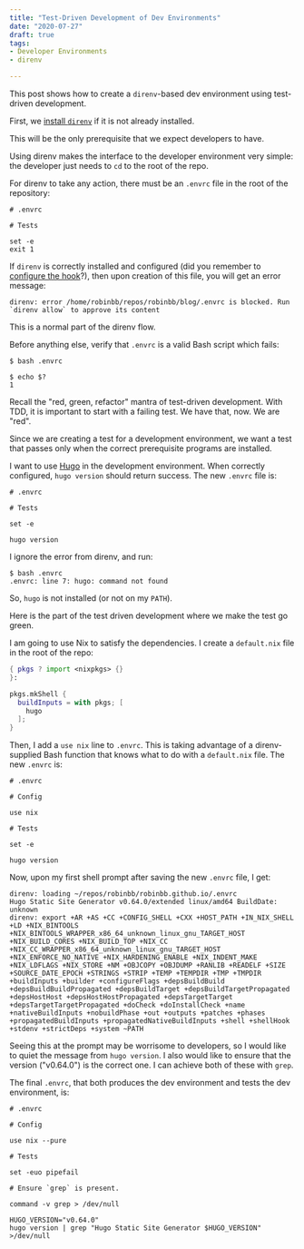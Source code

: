 ```yaml
---
title: "Test-Driven Development of Dev Environments"
date: "2020-07-27"
draft: true
tags:
- Developer Environments
- direnv

---
```


This post shows how to create a `direnv`-based dev environment using
test-driven development.

<!--more-->

First, we [install `direnv`](https://direnv.net/#basic-installation) if it is
not already installed.

This will be the only prerequisite that we expect developers to have.

Using direnv makes the interface to the developer environment very simple: the
developer just needs to `cd` to the root of the repo.

For direnv to take any action, there must be an `.envrc` file in the root of
the repository:

```shell
# .envrc

# Tests

set -e
exit 1
```

If `direnv` is correctly installed and configured (did you remember to
[configure the hook](https://direnv.net/docs/hook.html)?), then upon creation
of this file, you will get an error message:

```
direnv: error /home/robinbb/repos/robinbb/blog/.envrc is blocked. Run `direnv allow` to approve its content
```

This is a normal part of the direnv flow.

Before anything else, verify that `.envrc` is a valid Bash script which fails:

```shell
$ bash .envrc

$ echo $?
1
```

Recall the "red, green, refactor" mantra of test-driven development. With TDD,
it is important to start with a failing test. We have that, now. We are "red".

Since we are creating a test for a development environment, we want a test that
passes only when the correct prerequisite programs are installed.

I want to use [Hugo](https://gohugo.io) in the development environment. When
correctly configured, `hugo version` should return success. The new `.envrc` file is:

```shell
# .envrc

# Tests

set -e

hugo version
```

I ignore the error from direnv, and run:

```shell
$ bash .envrc
.envrc: line 7: hugo: command not found
```

So, `hugo` is not installed (or not on my `PATH`).

Here is the part of the test driven development where we make the test go green.

I am going to use Nix to satisfy the dependencies. I create a `default.nix` file in the root of the repo:

```nix
{ pkgs ? import <nixpkgs> {}
}:

pkgs.mkShell {
  buildInputs = with pkgs; [
    hugo
  ];
}
```

Then, I add a `use nix` line to `.envrc`. This is taking advantage of a
direnv-supplied Bash function that knows what to do with a `default.nix` file. The new `.envrc` is:

```shell
# .envrc

# Config

use nix

# Tests

set -e

hugo version
```

Now, upon my first shell prompt after saving the new `.envrc` file, I get:

```shell
direnv: loading ~/repos/robinbb/robinbb.github.io/.envrc
Hugo Static Site Generator v0.64.0/extended linux/amd64 BuildDate: unknown
direnv: export +AR +AS +CC +CONFIG_SHELL +CXX +HOST_PATH +IN_NIX_SHELL +LD +NIX_BINTOOLS +NIX_BINTOOLS_WRAPPER_x86_64_unknown_linux_gnu_TARGET_HOST +NIX_BUILD_CORES +NIX_BUILD_TOP +NIX_CC +NIX_CC_WRAPPER_x86_64_unknown_linux_gnu_TARGET_HOST +NIX_ENFORCE_NO_NATIVE +NIX_HARDENING_ENABLE +NIX_INDENT_MAKE +NIX_LDFLAGS +NIX_STORE +NM +OBJCOPY +OBJDUMP +RANLIB +READELF +SIZE +SOURCE_DATE_EPOCH +STRINGS +STRIP +TEMP +TEMPDIR +TMP +TMPDIR +buildInputs +builder +configureFlags +depsBuildBuild +depsBuildBuildPropagated +depsBuildTarget +depsBuildTargetPropagated +depsHostHost +depsHostHostPropagated +depsTargetTarget +depsTargetTargetPropagated +doCheck +doInstallCheck +name +nativeBuildInputs +nobuildPhase +out +outputs +patches +phases +propagatedBuildInputs +propagatedNativeBuildInputs +shell +shellHook +stdenv +strictDeps +system ~PATH
```

Seeing this at the prompt may be worrisome to developers, so I would like to
quiet the message from `hugo version`. I also would like to ensure that the
version ("v0.64.0") is the correct one. I can achieve both of these with
`grep`. 

The final `.envrc`, that both produces the dev environment and tests the dev environment, is:

```shell
# .envrc

# Config

use nix --pure

# Tests

set -euo pipefail

# Ensure `grep` is present.

command -v grep > /dev/null

HUGO_VERSION="v0.64.0"
hugo version | grep "Hugo Static Site Generator $HUGO_VERSION" >/dev/null
```
